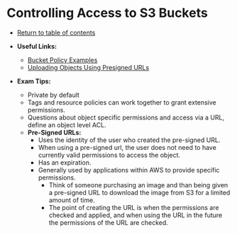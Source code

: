 # Controlling Access to S3 Buckets

* [Return to table of contents](../../../README.md)

* **Useful Links:**
  * [Bucket Policy Examples](https://docs.aws.amazon.com/AmazonS3/latest/dev/example-bucket-policies.html)
  * [Uploading Objects Using Presigned URLs](https://docs.aws.amazon.com/AmazonS3/latest/dev/PresignedUrlUploadObject.html)

* **Exam Tips:**
  * Private by default
  * Tags and resource policies can work together to grant extensive permissions.
  * Questions about object specific permissions and access via a URL, define an object level ACL.
  * **Pre-Signed URLs:**
    * Uses the identity of the user who created the pre-signed URL.
    * When using a pre-signed url, the user does not need to have currently valid permissions to access the object.
    * Has an expiration.
    * Generally used by applications within AWS to provide specific permissions.
      * Think of someone purchasing an image and than being given a pre-signed URL to download the image from S3 for a limited amount of time.
      * The point of creating the URL is when the permissions are checked and applied, and when using the URL in the future the permissions of the URL are checked.
